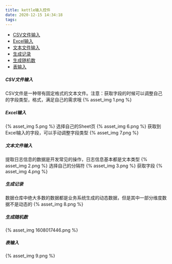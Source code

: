 ```yaml
---
title: kettle输入控件
date: 2020-12-15 14:34:18
tags:
---
```


- [CSV文件输入](#CSV文件输入)
- [Excel输入](#Excel输入)
- [文本文件输入](#文本文件输入)
- [生成记录](#生成记录)
- [生成随机数](#生成随机数)
- [表输入](#表输入)

##### CSV文件输入
CSV文件是一种带有固定格式的文本文件。注意：获取字段的时候可以调整自己的字段类型，格式，满足自己的需求哦
{% asset_img 1.png %}

##### Excel输入
{% asset_img 5.png %}
选择自己的Sheet页
{% asset_img 6.png %}
获取到Excel输入的字段，可以手动调整字段类型
{% asset_img 7.png %}

##### 文本文件输入
提取日志信息的数据是开发常见的操作，日志信息基本都是文本类型
{% asset_img 2.png %}
选择自己的分隔符
{% asset_img 3.png %}
获取字段
{% asset_img 4.png %}

##### 生成记录
数据仓库中绝大多数的数据都是业务系统生成的动态数据，但是其中一部分维度数据不是动态的
{% asset_img 8.png %}

##### 生成随机数
{% asset_img 1608017446.png %}

##### 表输入
{% asset_img 9.png %}
